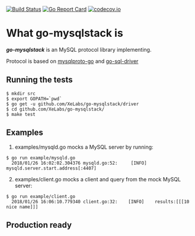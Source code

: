 [![Build Status](https://travis-ci.org/XeLabs/go-mysqlstack.png)](https://travis-ci.org/XeLabs/go-mysqlstack) [![Go Report Card](https://goreportcard.com/badge/github.com/XeLabs/go-mysqlstack)](https://goreportcard.com/report/github.com/XeLabs/go-mysqlstack) [![codecov.io](https://codecov.io/gh/XeLabs/go-mysqlstack/graphs/badge.svg)](https://codecov.io/gh/XeLabs/go-mysqlstack/branch/master)

# What go-mysqlstack is

***go-mysqlstack*** is an MySQL protocol library implementing.

Protocol is based on [mysqlproto-go](https://github.com/pubnative/mysqlproto-go) and [go-sql-driver](https://github.com/go-sql-driver/mysql)

## Running the tests

```
$ mkdir src
$ export GOPATH=`pwd`
$ go get -u github.com/XeLabs/go-mysqlstack/driver
$ cd github.com/XeLabs/go-mysqlstack/
$ make test
```

## Examples

1. examples/mysqld.go mocks a MySQL server by running:

```
$ go run example/mysqld.go
  2018/01/26 16:02:02.304376 mysqld.go:52:     [INFO]    mysqld.server.start.address[:4407]
```

2. examples/client.go mocks a client and query from the mock MySQL server:

```
$ go run example/client.go
  2018/01/26 16:06:10.779340 client.go:32:    [INFO]    results:[[[10 nice name]]]
```

## Production ready
